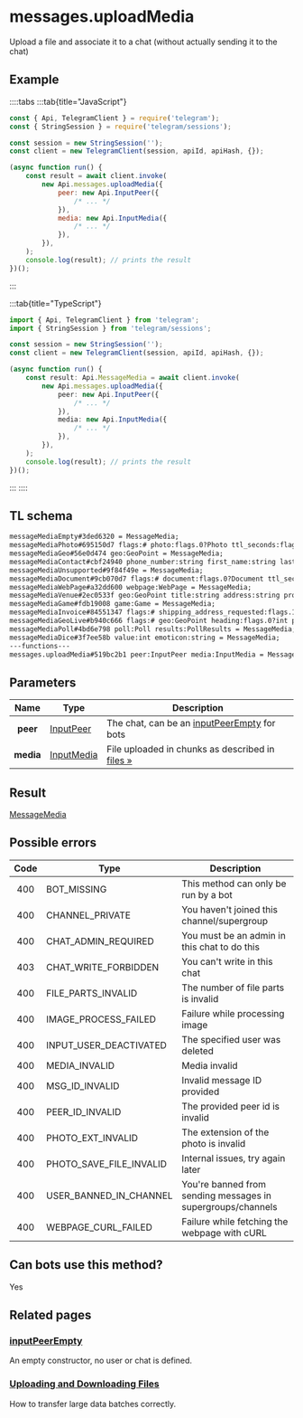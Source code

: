 # messages.uploadMedia

Upload a file and associate it to a chat (without actually sending it to the chat)

## Example

::::tabs
:::tab{title="JavaScript"}

```js
const { Api, TelegramClient } = require('telegram');
const { StringSession } = require('telegram/sessions');

const session = new StringSession('');
const client = new TelegramClient(session, apiId, apiHash, {});

(async function run() {
    const result = await client.invoke(
        new Api.messages.uploadMedia({
            peer: new Api.InputPeer({
                /* ... */
            }),
            media: new Api.InputMedia({
                /* ... */
            }),
        }),
    );
    console.log(result); // prints the result
})();
```

:::

:::tab{title="TypeScript"}

```ts
import { Api, TelegramClient } from 'telegram';
import { StringSession } from 'telegram/sessions';

const session = new StringSession('');
const client = new TelegramClient(session, apiId, apiHash, {});

(async function run() {
    const result: Api.MessageMedia = await client.invoke(
        new Api.messages.uploadMedia({
            peer: new Api.InputPeer({
                /* ... */
            }),
            media: new Api.InputMedia({
                /* ... */
            }),
        }),
    );
    console.log(result); // prints the result
})();
```

:::
::::

## TL schema

```txt
messageMediaEmpty#3ded6320 = MessageMedia;
messageMediaPhoto#695150d7 flags:# photo:flags.0?Photo ttl_seconds:flags.2?int = MessageMedia;
messageMediaGeo#56e0d474 geo:GeoPoint = MessageMedia;
messageMediaContact#cbf24940 phone_number:string first_name:string last_name:string vcard:string user_id:int = MessageMedia;
messageMediaUnsupported#9f84f49e = MessageMedia;
messageMediaDocument#9cb070d7 flags:# document:flags.0?Document ttl_seconds:flags.2?int = MessageMedia;
messageMediaWebPage#a32dd600 webpage:WebPage = MessageMedia;
messageMediaVenue#2ec0533f geo:GeoPoint title:string address:string provider:string venue_id:string venue_type:string = MessageMedia;
messageMediaGame#fdb19008 game:Game = MessageMedia;
messageMediaInvoice#84551347 flags:# shipping_address_requested:flags.1?true test:flags.3?true title:string description:string photo:flags.0?WebDocument receipt_msg_id:flags.2?int currency:string total_amount:long start_param:string = MessageMedia;
messageMediaGeoLive#b940c666 flags:# geo:GeoPoint heading:flags.0?int period:int proximity_notification_radius:flags.1?int = MessageMedia;
messageMediaPoll#4bd6e798 poll:Poll results:PollResults = MessageMedia;
messageMediaDice#3f7ee58b value:int emoticon:string = MessageMedia;
---functions---
messages.uploadMedia#519bc2b1 peer:InputPeer media:InputMedia = MessageMedia;
```

## Parameters

|   Name    | Type                                                    | Description                                                                                         |
| :-------: | ------------------------------------------------------- | --------------------------------------------------------------------------------------------------- |
| **peer**  | [InputPeer](https://core.telegram.org/type/InputPeer)   | The chat, can be an [inputPeerEmpty](https://core.telegram.org/constructor/inputPeerEmpty) for bots |
| **media** | [InputMedia](https://core.telegram.org/type/InputMedia) | File uploaded in chunks as described in [files »](https://core.telegram.org/api/files)              |

## Result

[MessageMedia](https://core.telegram.org/type/MessageMedia)

## Possible errors

| Code | Type                    | Description                                                 |
| :--: | ----------------------- | ----------------------------------------------------------- |
| 400  | BOT_MISSING             | This method can only be run by a bot                        |
| 400  | CHANNEL_PRIVATE         | You haven't joined this channel/supergroup                  |
| 400  | CHAT_ADMIN_REQUIRED     | You must be an admin in this chat to do this                |
| 403  | CHAT_WRITE_FORBIDDEN    | You can't write in this chat                                |
| 400  | FILE_PARTS_INVALID      | The number of file parts is invalid                         |
| 400  | IMAGE_PROCESS_FAILED    | Failure while processing image                              |
| 400  | INPUT_USER_DEACTIVATED  | The specified user was deleted                              |
| 400  | MEDIA_INVALID           | Media invalid                                               |
| 400  | MSG_ID_INVALID          | Invalid message ID provided                                 |
| 400  | PEER_ID_INVALID         | The provided peer id is invalid                             |
| 400  | PHOTO_EXT_INVALID       | The extension of the photo is invalid                       |
| 400  | PHOTO_SAVE_FILE_INVALID | Internal issues, try again later                            |
| 400  | USER_BANNED_IN_CHANNEL  | You're banned from sending messages in supergroups/channels |
| 400  | WEBPAGE_CURL_FAILED     | Failure while fetching the webpage with cURL                |

## Can bots use this method?

Yes

## Related pages

### [inputPeerEmpty](https://core.telegram.org/constructor/inputPeerEmpty)

An empty constructor, no user or chat is defined.

### [Uploading and Downloading Files](https://core.telegram.org/api/files)

How to transfer large data batches correctly.
